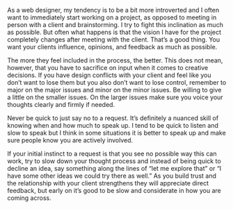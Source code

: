 
As a web designer, my tendency is to be a bit more introverted and I often want to immediately start working on a project, as opposed to meeting in person with a client and brainstorming. I try to fight this inclination as much as possible. But often what happens is that the vision I have for the project completely changes after meeting with the client. That’s a good thing. You want your clients influence, opinions, and feedback as much as possible.

The more they feel included in the process, the better. This does not mean, however, that you have to sacrifice on input when it comes to creative decisions. If you have design conflicts with your client and feel like you don’t want to lose them but you also don’t want to lose control, remember to major on the major issues and minor on the minor issues. Be willing to give a little on the smaller issues. On the larger issues make sure you voice your thoughts clearly and firmly if needed.

Never be quick to just say no to a request. It’s definitely a nuanced skill of knowing when and how much to speak up. I tend to be quick to listen and slow to speak but I think in some situations it is better to speak up and make sure people know you are actively involved.

If your initial instinct to a request is that you see no possible way this can work, try to slow down your thought process and instead of being quick to decline an idea, say something along the lines of “let me explore that” or “I have some other ideas we could try there as well.” As you build trust and the relationship with your client strengthens they will appreciate direct feedback, but early on it’s good to be slow and considerate in how you are coming across.
